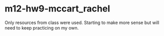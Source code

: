 # m12-hw9-mccart_rachel

Only resources from class were used. Starting to make more sense but will need to keep practicing on my own. 